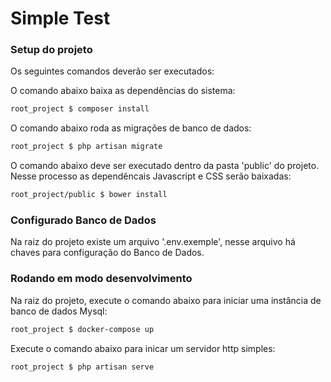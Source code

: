 # Simple Test

### Setup do projeto
Os seguintes comandos deverão ser executados: 

O comando abaixo baixa as dependências do sistema:
```sh
root_project $ composer install
```

O comando abaixo roda as migrações de banco de dados:
```sh
root_project $ php artisan migrate
```

O comando abaixo deve ser executado dentro da pasta 'public' do projeto. Nesse processo as dependêncais Javascript e CSS serão baixadas:
```sh
root_project/public $ bower install
```

### Configurado Banco de Dados
Na raiz do projeto existe um arquivo '.env.exemple', nesse arquivo há chaves para configuração do Banco de Dados.


### Rodando em modo desenvolvimento
Na raiz do projeto, execute o comando abaixo para iniciar uma instância de banco de dados Mysql: 
```sh
root_project $ docker-compose up
```

Execute o comando abaixo para inicar um servidor http simples:
```sh
root_project $ php artisan serve
```